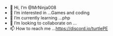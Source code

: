 - 👋 Hi, I’m @MrNinja008
- 👀 I’m interested in ...Games and coding
- 🌱 I’m currently learning ...php
- 💞️ I’m looking to collaborate on ...
- 📫 How to reach me ...https://discord.io/turtlePE

<!---
MrNinja008/MrNinja008 is a ✨ special ✨ repository because its `README.md` (this file) appears on your GitHub profile.
You can click the Preview link to take a look at your changes.
--->
